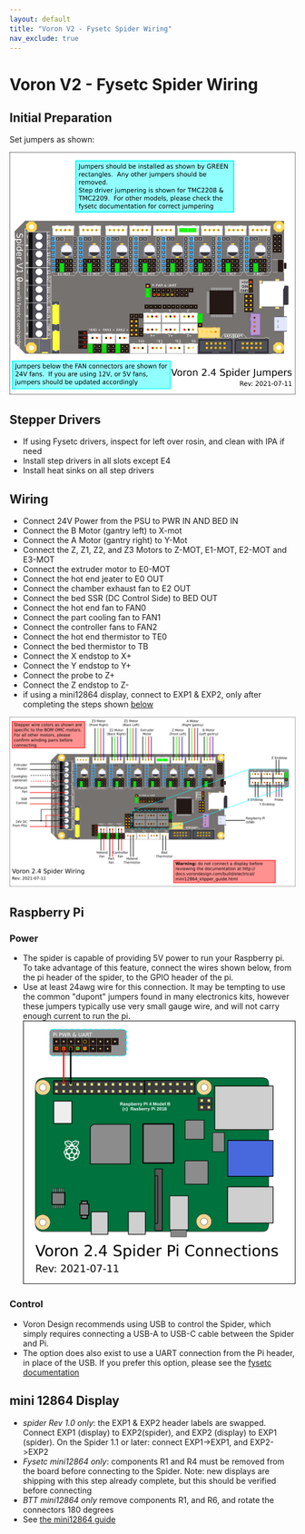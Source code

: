 ```yaml
---
layout: default
title: "Voron V2 - Fysetc Spider Wiring"
nav_exclude: true
---
```


# Voron V2 - Fysetc Spider Wiring

## Initial Preparation

Set jumpers as shown:

![](./images/v2_spider_jumpering.png)

## Stepper Drivers
* If using Fysetc drivers, inspect for left over rosin, and clean with IPA if need
* Install step drivers in all slots except E4
* Install heat sinks on all step drivers

## Wiring

* Connect 24V Power from the PSU to PWR IN AND BED IN 
* Connect the B Motor (gantry left) to X-mot
* Connect the A Motor (gantry right) to Y-Mot
* Connect the Z, Z1, Z2, and Z3 Motors to Z-MOT, E1-MOT, E2-MOT and E3-MOT
* Connect the extruder motor to E0-MOT
* Connect the hot end jeater to E0 OUT
* Connect the chamber exhaust fan to  E2 OUT
* Connect the bed SSR (DC Control Side) to BED OUT
* Connect the hot end fan to FAN0
* Connect the part cooling fan to FAN1
* Connect the controller fans to FAN2
* Connect the hot end thermistor to TE0
* Connect the bed thermistor to TB
* Connect the X endstop to X+
* Connect the Y endstop to Y+
* Connect the probe to Z+
* Connect the Z endstop to Z-
* if using a mini12864 display, connect to EXP1 & EXP2, only after completing the steps shown [below](#mini-12864-Display)

![](./images/v2_spider_wiring.png)

## Raspberry Pi

### Power 
 * The spider is capable of providing 5V power to run your Raspberry pi.  To take advantage of this feature, connect the wires shown below, from the pi header of the spider, to the GPIO header of the pi.
 * Use at least 24awg wire for this connection.  It may be tempting to use the common "dupont" jumpers found in many electronics kits, however these jumpers typically use very small gauge wire, and will not carry enough current to run the pi.
![](./images/v2_spider_pi.png)

### Control
 * Voron Design recommends using USB to control the Spider, which simply requires connecting a USB-A to USB-C cable between the Spider and Pi. 
 * The option does also exist to use a UART connection from the Pi header, in place of the USB.  If you prefer this option, please see the [fysetc documentation](https://github.com/FYSETC/FYSETC-SPIDER/blob/main/firmware/Klipper/Switch%20RPI%20hardware%20uart.md)
 
## mini 12864 Display

* *spider Rev 1.0 only*: the EXP1 & EXP2 header labels are swapped. Connect  EXP1 (display) to EXP2(spider), and EXP2 (display) to EXP1 (spider).  On the Spider 1.1 or later: connect EXP1->EXP1, and EXP2->EXP2
* *Fysetc mini12864 only*:  components R1 and R4 must be removed from the board before connecting to the Spider.  Note: new displays are shipping with this step already complete, but this should be verified before connecting
* *BTT mini12864 only* remove components R1, and R6, and rotate the connectors 180 degrees
* See [the mini12864 guide](./mini12864_klipper_guide.md)





